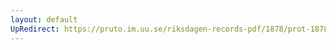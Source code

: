 ```yaml
---
layout: default
UpRedirect: https://pruto.im.uu.se/riksdagen-records-pdf/1878/prot-1878--fk--001/prot-1878--fk--001_003.pdf
---
```

